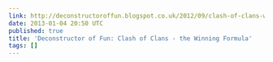 ```yaml
---
link: http://deconstructoroffun.blogspot.co.uk/2012/09/clash-of-clans-winning-formula.html
date: 2013-01-04 20:50 UTC
published: true
title: 'Deconstructor of Fun: Clash of Clans - the Winning Formula'
tags: []
---
```



